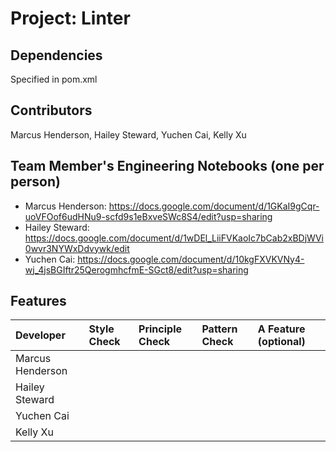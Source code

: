 # Project: Linter

## Dependencies
Specified in pom.xml

## Contributors
Marcus Henderson, Hailey Steward,  Yuchen Cai, Kelly Xu

## Team Member's Engineering Notebooks (one per person)
- Marcus Henderson: https://docs.google.com/document/d/1GKaI9gCqr-uoVFOof6udHNu9-scfd9s1eBxveSWc8S4/edit?usp=sharing 
- Hailey Steward: https://docs.google.com/document/d/1wDEl_LiiFVKaoIc7bCab2xBDjWVi0wvr3NYWxDdvywk/edit
- Yuchen Cai: https://docs.google.com/document/d/10kgFXVKVNy4-wj_4jsBGIftr25QerogmhcfmE-SGct8/edit?usp=sharing

## Features


| Developer | Style Check | Principle Check | Pattern Check | A Feature (optional) |
|:----------|:------------|:----------------|:--------------|:---------------------|
| Marcus Henderson      |             |                 |               |                      |
| Hailey Steward    |             |                 |               |                      |
| Yuchen Cai      |             |                 |               |                      |
| Kelly Xu     |             |                 |               |                      |

